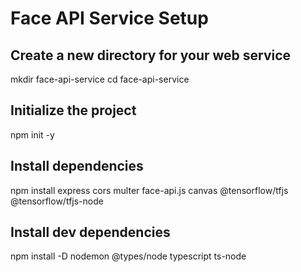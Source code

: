 # Face API Service Setup

## Create a new directory for your web service

mkdir face-api-service
cd face-api-service

## Initialize the project

npm init -y

## Install dependencies

npm install express cors multer face-api.js canvas @tensorflow/tfjs @tensorflow/tfjs-node

## Install dev dependencies

npm install -D nodemon @types/node typescript ts-node
